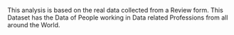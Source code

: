 This analysis is based on the real data collected from a Review form. This Dataset has the Data of People working in Data related Professions from all around the World.
